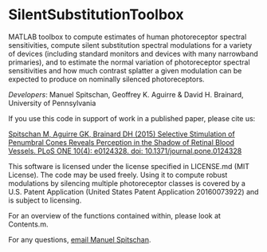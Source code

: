 SilentSubstitutionToolbox
=========================

MATLAB toolbox to compute estimates of human photoreceptor spectral
sensitivities, compute silent substitution spectral modulations for a variety of
devices (including standard monitors and devices with many narrowband
primaries), and to estimate the normal variation of photoreceptor spectral
sensitivities and how much contrast splatter a given modulation can be expected
to produce on nominally silenced photoreceptors.

*Developers*: Manuel Spitschan, Geoffrey K. Aguirre & David H. Brainard,
University of Pennsylvania

If you use this code in support of work in a published paper, please cite us:

[Spitschan M, Aguirre GK, Brainard DH (2015) Selective Stimulation of Penumbral Cones Reveals Perception in the Shadow of Retinal Blood Vessels. PLoS ONE 10(4): e0124328. doi: 10.1371/journal.pone.0124328](http://journals.plos.org/plosone/article?id=10.1371/journal.pone.0124328)

This software is licensed under the license specified in LICENSE.md (MIT License). The code may be used freely. Using it to compute robust modulations by silencing multiple photoreceptor classes is covered by a U.S. Patent Application (United States Patent Application 20160073922) and is subject to licensing.

For an overview of the functions contained within, please look at Contents.m.

For any questions, [email Manuel Spitschan](spitschan@stanford.edu).
